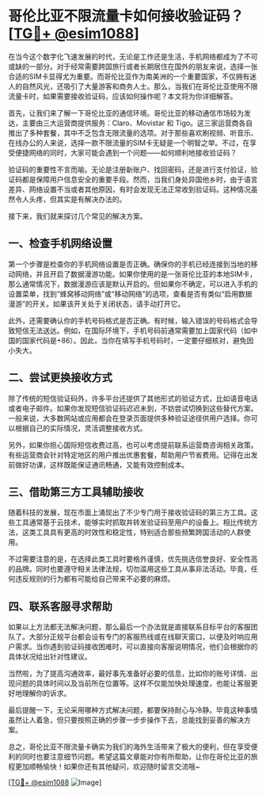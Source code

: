 # 哥伦比亚不限流量卡如何接收验证码？[[TG💪+ @esim1088](https://t.me/s/esim1088)]

在当今这个数字化飞速发展的时代，无论是工作还是生活，手机网络都成为了不可或缺的一部分。对于经常需要跨国旅行或者长期居住在国外的朋友来说，选择一张合适的SIM卡显得尤为重要。而哥伦比亚作为南美洲的一个重要国家，不仅拥有迷人的自然风光，还吸引了大量游客和商务人士。那么，当我们在哥伦比亚使用不限流量卡时，如果需要接收验证码，应该如何操作呢？本文将为你详细解答。

首先，让我们来了解一下哥伦比亚的通信环境。哥伦比亚的移动通信市场较为发达，主要由三大运营商提供服务：Claro、Movistar 和 Tigo。这三家运营商各自推出了多种套餐，其中不乏包含无限流量的选项。对于那些喜欢刷视频、听音乐、在线办公的人来说，选择一款不限流量的SIM卡无疑是一个明智之举。不过，在享受便捷网络的同时，大家可能会遇到一个问题——如何顺利地接收验证码？

验证码的重要性不言而喻。无论是注册新账户、找回密码，还是进行支付验证，验证码都是保障用户信息安全的重要手段。然而，当我们身处异国他乡时，由于语言差异、网络设置不当或者其他原因，有时会发现无法正常收到验证码。这种情况虽然令人头疼，但其实是有解决办法的。

接下来，我们就来探讨几个常见的解决方案。

## 一、检查手机网络设置

第一个步骤是检查你的手机网络设置是否正确。确保你的手机已经连接到当地的移动网络，并且开启了数据漫游功能。如果你使用的是一张哥伦比亚的本地SIM卡，那么通常情况下，数据漫游应该是默认开启的。但如果你不确定，可以进入手机的设置菜单，找到“蜂窝移动网络”或“移动网络”的选项，查看是否有类似“启用数据漫游”的开关。如果该开关处于关闭状态，请手动打开它。

此外，还需要确认你的手机号码格式是否正确。有时候，输入错误的号码格式会导致短信无法送达。例如，在国际环境下，手机号码前通常需要加上国家代码（如中国的国家代码是+86）。因此，当你在填写手机号码时，一定要仔细核对，避免因小失大。

## 二、尝试更换接收方式

除了传统的短信验证码外，许多平台还提供了其他形式的验证方式，比如语音电话或者电子邮件。如果你发现短信验证码迟迟未到，不妨尝试切换到这些替代方案。一般来说，大多数网站或应用都会在登录页面提供多种验证途径供用户选择。你可以根据自己的实际情况，灵活调整接收方式。

另外，如果你担心国际短信收费过高，也可以考虑提前联系运营商咨询相关政策。有些运营商会针对特定地区的用户推出优惠套餐，帮助用户节省费用。记得在出发前做好功课，这样既能保证通讯畅通，又能有效控制成本。

## 三、借助第三方工具辅助接收

随着科技的发展，现在市面上涌现出了不少专门用于接收验证码的第三方工具。这些工具通常基于云技术，能够实时抓取并转发验证码至用户的设备上。相比传统方法，这类工具具有更高的时效性和稳定性，特别适合那些频繁跨国活动的人群使用。

不过需要注意的是，在选择此类工具时要格外谨慎，优先挑选信誉良好、安全性高的品牌。同时也要遵守相关法律法规，切勿滥用这些工具从事非法活动。毕竟，任何违反规则的行为都有可能给自己带来不必要的麻烦。

## 四、联系客服寻求帮助

如果以上方法都无法解决问题，那么最后一个办法就是直接联系目标平台的客服团队了。大部分正规平台都会设有专门的客服热线或在线聊天窗口，以便及时响应用户需求。当你遇到验证码接收困难时，可以直接向客服说明情况，他们会根据你的具体状况给出针对性建议。

当然啦，为了提高沟通效率，最好事先准备好必要的信息，比如你的账号详情、出现问题的具体时间以及当前所在位置等。这样不仅能加快处理速度，也能让客服更好地理解你的诉求。

最后提醒一下，无论采用哪种方式解决问题，都要保持耐心与冷静。毕竟这种事情虽然让人着急，但只要按照正确的步骤一步步操作下去，总能找到妥善的解决方案。

总之，哥伦比亚不限流量卡确实为我们的海外生活带来了极大的便利，但在享受便利的同时也要注意细节问题。希望这篇文章能对你有所帮助，让你在哥伦比亚的旅程更加顺畅愉快！如果你还有其他疑问，欢迎随时留言交流哦~

[[TG💪+ @esim1088](https://t.me/s/esim1088) ![Image](https://i.postimg.cc/4NQfJmqS/Snipaste-2025-05-13-00-14-12.png)]
